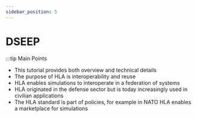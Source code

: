 ```yaml
---
sidebar_position: 5
---
```


# DSEEP

:::tip Main Points

- This tutorial provides both overview and technical details
- The purpose of HLA is interoperability and reuse
- HLA enables simulations to interoperate in a federation of systems
- HLA originated in the defense sector but is today increasingly used in civilian applications
- The HLA standard is part of policies, for example in NATO HLA enables a marketplace for simulations